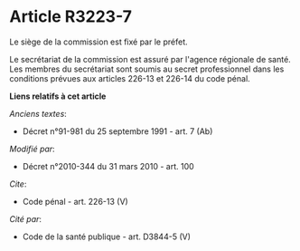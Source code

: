 # Article R3223-7

Le siège de la commission est fixé par le préfet.

Le secrétariat de la commission est assuré par l'agence régionale de santé. Les membres du secrétariat sont soumis au secret
professionnel dans les conditions prévues aux articles 226-13 et 226-14 du code pénal.

**Liens relatifs à cet article**

_Anciens textes_:

  - Décret n°91-981 du 25 septembre 1991 - art. 7 (Ab)

_Modifié par_:

  - Décret n°2010-344 du 31 mars 2010 - art. 100

_Cite_:

  - Code pénal - art. 226-13 (V)

_Cité par_:

  - Code de la santé publique - art. D3844-5 (V)
